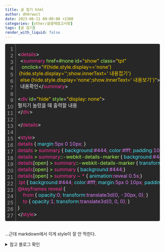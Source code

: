 ```yaml
---
title: 글 접기 html
author: dh0rwwit
date: 2023-06-11 00:00:00 +2300
categories: [other/글쓸때참고사항]
tags: [글 접기]
render_with_liquid: false
---
```



<div class="colorscripter-code" style="color:#f0f0f0;font-family:Consolas,font-size:'20px' ,'Liberation Mono', Menlo, Courier, monospace !important; position:relative !important;overflow:auto"><table class="colorscripter-code-table" style="margin:0;padding:0;border:none;background-color:#272727;border-radius:4px;" cellspacing="0" cellpadding="0"><tr><td style="padding:6px;border-right:2px solid #4f4f4f"><div style="margin:0;padding:0;word-break:normal;text-align:right;color:#aaa;font-family:Consolas,font-size:'20px' ,'Liberation Mono', Menlo, Courier, monospace !important;line-height:130%"><div style="line-height:130%">1</div><div style="line-height:130%">2</div><div style="line-height:130%">3</div><div style="line-height:130%">4</div><div style="line-height:130%">5</div><div style="line-height:130%">6</div><div style="line-height:130%">7</div><div style="line-height:130%">8</div><div style="line-height:130%">9</div><div style="line-height:130%">10</div><div style="line-height:130%">11</div><div style="line-height:130%">12</div><div style="line-height:130%">13</div><div style="line-height:130%">14</div><div style="line-height:130%">15</div><div style="line-height:130%">16</div><div style="line-height:130%">17</div><div style="line-height:130%">18</div><div style="line-height:130%">19</div><div style="line-height:130%">20</div><div style="line-height:130%">21</div><div style="line-height:130%">22</div><div style="line-height:130%">23</div><div style="line-height:130%">24</div><div style="line-height:130%">25</div><div style="line-height:130%">26</div><div style="line-height:130%">27</div></div></td><td style="padding:6px 0;text-align:left"><div style="margin:0;padding:0;color:#f0f0f0;font-family:Consolas,font-size:'20px' ,'Liberation Mono', Menlo, Courier, monospace !important;line-height:130%"><div style="padding:0 6px; white-space:pre; line-height:130%"><font color="#f0f0f0">&lt;</font><font color="#ff3399">details</font><font color="#f0f0f0">&gt;</font></div><div style="padding:0 6px; white-space:pre; line-height:130%">&nbsp;&nbsp;<font color="#f0f0f0">&lt;</font><font color="#ff3399">summary</font>&nbsp;<font color="#a8ff58">href</font>=<font color="#a8ff58">#none</font>&nbsp;<font color="#a8ff58">id</font>=<font color="#ffd500">"show"</font><font color="#a8ff58"></font>&nbsp;<font color="#a8ff58">class</font>=<font color="#ffd500">"tpt"</font><font color="#a8ff58"></font></div><div style="padding:0 6px; white-space:pre; line-height:130%"><font color="#a8ff58"></font>&nbsp;<font color="#a8ff58"></font>&nbsp;<font color="#a8ff58"></font>&nbsp;<font color="#a8ff58">onclick</font>=<font color="#ffd500">"if(hide.style.display=='none')&nbsp;</font></div><div style="padding:0 6px; white-space:pre; line-height:130%"><font color="#ffd500">&nbsp;{hide.style.display='';show.innerText='&nbsp;내용접기'}&nbsp;</font></div><div style="padding:0 6px; white-space:pre; line-height:130%"><font color="#ffd500">&nbsp;&nbsp;else&nbsp;{hide.style.display='none';show.innerText='&nbsp;내용보기'}"</font><font color="#a8ff58"></font><font color="#f0f0f0">&gt;</font></div><div style="padding:0 6px; white-space:pre; line-height:130%">&nbsp;&nbsp;내용확인<font color="#f0f0f0">&lt;</font><font color="#f0f0f0">/</font><font color="#ff3399">summary</font><font color="#f0f0f0">&gt;</font></div><div style="padding:0 6px; white-space:pre; line-height:130%">&nbsp;</div><div style="padding:0 6px; white-space:pre; line-height:130%"><font color="#f0f0f0">&lt;</font><font color="#ff3399">div</font>&nbsp;<font color="#a8ff58">id</font>=<font color="#ffd500">"hide"</font><font color="#a8ff58"></font>&nbsp;<font color="#a8ff58">style</font>=<font color="#ffd500">"display:&nbsp;none"</font><font color="#a8ff58"></font><font color="#f0f0f0">&gt;</font></div><div style="padding:0 6px; white-space:pre; line-height:130%">펼치기&nbsp;눌렀을&nbsp;때&nbsp;출력할&nbsp;내용&nbsp;</div><div style="padding:0 6px; white-space:pre; line-height:130%"><font color="#f0f0f0">&lt;</font><font color="#f0f0f0">/</font><font color="#ff3399">div</font><font color="#f0f0f0">&gt;</font></div><div style="padding:0 6px; white-space:pre; line-height:130%">&nbsp;&nbsp;</div><div style="padding:0 6px; white-space:pre; line-height:130%"><font color="#f0f0f0">&lt;</font><font color="#f0f0f0">/</font><font color="#ff3399">details</font><font color="#f0f0f0">&gt;</font></div><div style="padding:0 6px; white-space:pre; line-height:130%">&nbsp;</div><div style="padding:0 6px; white-space:pre; line-height:130%"><font color="#f0f0f0">&lt;</font><font color="#ff3399">style</font><font color="#f0f0f0">&gt;</font><font color="#ff3399"></font></div><div style="padding:0 6px; white-space:pre; line-height:130%"><font color="#ff3399">details&nbsp;</font>{<font color="#4be6fa">&nbsp;margin</font><font color="#ff3399">:</font><font color="#E083FF">5px&nbsp;0&nbsp;10px</font><font color="#ff3399">;</font><font color="#E083FF">&nbsp;</font>}<font color="#ff3399"></font></div><div style="padding:0 6px; white-space:pre; line-height:130%"><font color="#ff3399">details&nbsp;</font><font color="#a8ff58">&gt;</font><font color="#ff3399">&nbsp;summary&nbsp;</font>{<font color="#4be6fa">&nbsp;background</font><font color="#ff3399">:</font><font color="#E083FF">#444</font><font color="#ff3399">;</font><font color="#4be6fa">&nbsp;color</font><font color="#ff3399">:</font><font color="#E083FF">#fff</font><font color="#ff3399">;</font><font color="#4be6fa">&nbsp;padding</font><font color="#ff3399">:</font><font color="#E083FF">10px</font><font color="#ff3399">;</font><font color="#4be6fa">&nbsp;outline</font><font color="#ff3399">:</font><font color="#E083FF">0</font><font color="#ff3399">;</font><font color="#4be6fa">&nbsp;border-radius</font><font color="#ff3399">:</font><font color="#E083FF">5px</font><font color="#ff3399">;</font><font color="#4be6fa">&nbsp;cursor</font><font color="#ff3399">:</font><font color="#E083FF">pointer</font><font color="#ff3399">;</font><font color="#4be6fa">&nbsp;transition</font><font color="#ff3399">:</font><font color="#E083FF">background&nbsp;0.5s</font><font color="#ff3399">;</font><font color="#4be6fa">&nbsp;text-align</font><font color="#ff3399">:</font><font color="#E083FF">left</font><font color="#ff3399">;</font><font color="#4be6fa">&nbsp;box-shadow</font><font color="#ff3399">:</font><font color="#E083FF">&nbsp;1px&nbsp;1px&nbsp;2px&nbsp;gray</font><font color="#ff3399">;</font><font color="#E083FF"></font>}<font color="#ff3399"></font></div><div style="padding:0 6px; white-space:pre; line-height:130%"><font color="#ff3399">details&nbsp;</font><font color="#a8ff58">&gt;</font><font color="#ff3399">&nbsp;summary</font><font color="#a8ff58">::-webkit-details-marker&nbsp;</font><font color="#ff3399"></font>{<font color="#4be6fa">&nbsp;background</font><font color="#ff3399">:</font><font color="#E083FF">#444</font><font color="#ff3399">;</font><font color="#4be6fa">&nbsp;color</font><font color="#ff3399">:</font><font color="#E083FF">#fff</font><font color="#ff3399">;</font><font color="#4be6fa">&nbsp;background-size</font><font color="#ff3399">:</font><font color="#E083FF">contain</font><font color="#ff3399">;</font><font color="#4be6fa">&nbsp;transform</font><font color="#ff3399">:</font><font color="#E083FF">rotate3d(0,&nbsp;0,&nbsp;1,&nbsp;90deg)</font><font color="#ff3399">;</font><font color="#4be6fa">&nbsp;transition</font><font color="#ff3399">:</font><font color="#E083FF">transform&nbsp;0.25s</font><font color="#ff3399">;</font><font color="#E083FF"></font>}<font color="#ff3399"></font></div><div style="padding:0 6px; white-space:pre; line-height:130%"><font color="#ff3399">details</font>[<font color="#a8ff58">open</font>]<font color="#ff3399">&nbsp;</font><font color="#a8ff58">&gt;</font><font color="#ff3399">&nbsp;summary</font><font color="#a8ff58">::-webkit-details-marker&nbsp;</font><font color="#ff3399"></font>{<font color="#4be6fa">&nbsp;transform</font><font color="#ff3399">:</font><font color="#E083FF">rotate3d(0,&nbsp;0,&nbsp;1,&nbsp;180deg)</font><font color="#ff3399">;</font><font color="#E083FF"></font>}<font color="#ff3399"></font></div><div style="padding:0 6px; white-space:pre; line-height:130%"><font color="#ff3399">details</font>[<font color="#a8ff58">open</font>]<font color="#ff3399">&nbsp;</font><font color="#a8ff58">&gt;</font><font color="#ff3399">&nbsp;summary&nbsp;</font>{<font color="#4be6fa">&nbsp;background</font><font color="#ff3399">:</font><font color="#E083FF">#444</font><font color="#ff3399">;</font><font color="#E083FF"></font>}<font color="#ff3399"></font></div><div style="padding:0 6px; white-space:pre; line-height:130%"><font color="#ff3399">details</font>[<font color="#a8ff58">open</font>]<font color="#ff3399">&nbsp;</font><font color="#a8ff58">&gt;</font><font color="#ff3399">&nbsp;summary&nbsp;~&nbsp;*&nbsp;</font>{<font color="#4be6fa">&nbsp;animation</font><font color="#ff3399">:</font><font color="#E083FF">reveal&nbsp;0.5s</font><font color="#ff3399">;</font><font color="#E083FF"></font>}<font color="#ff3399"></font></div><div style="padding:0 6px; white-space:pre; line-height:130%"><font color="#ff3399">.tpt&nbsp;</font>{<font color="#4be6fa">&nbsp;background</font><font color="#ff3399">:</font><font color="#E083FF">#444</font><font color="#ff3399">;</font><font color="#4be6fa">&nbsp;color</font><font color="#ff3399">:</font><font color="#E083FF">#fff</font><font color="#ff3399">;</font><font color="#4be6fa">&nbsp;margin</font><font color="#ff3399">:</font><font color="#E083FF">5px&nbsp;0&nbsp;10px</font><font color="#ff3399">;</font><font color="#4be6fa">&nbsp;padding</font><font color="#ff3399">:</font><font color="#E083FF">5px&nbsp;10px</font><font color="#ff3399">;</font><font color="#4be6fa">&nbsp;line-height</font><font color="#ff3399">:</font><font color="#E083FF">25px</font><font color="#ff3399">;</font><font color="#4be6fa">&nbsp;border-radius</font><font color="#ff3399">:</font><font color="#E083FF">5px</font><font color="#ff3399">;</font><font color="#4be6fa">&nbsp;box-shadow</font><font color="#ff3399">:</font><font color="#E083FF">&nbsp;1px&nbsp;1px&nbsp;2px&nbsp;gray</font><font color="#ff3399">;</font><font color="#E083FF"></font>}<font color="#ff3399"></font></div><div style="padding:0 6px; white-space:pre; line-height:130%"><font color="#ff3399"></font></div><div style="padding:0 6px; white-space:pre; line-height:130%"><font color="#ff3399">@keyframes&nbsp;reveal&nbsp;</font>{<font color="#ff3399"></font></div><div style="padding:0 6px; white-space:pre; line-height:130%"><font color="#ff3399">&nbsp;&nbsp;&nbsp;&nbsp;from&nbsp;</font>{<font color="#4be6fa">&nbsp;opacity</font><font color="#ff3399">:</font><font color="#E083FF">0</font><font color="#ff3399">;</font><font color="#4be6fa">&nbsp;transform</font><font color="#ff3399">:</font><font color="#E083FF">translate3d(0,&nbsp;-30px,&nbsp;0)</font><font color="#ff3399">;</font><font color="#E083FF">&nbsp;</font>}<font color="#ff3399"></font></div><div style="padding:0 6px; white-space:pre; line-height:130%"><font color="#ff3399">&nbsp;&nbsp;&nbsp;&nbsp;to&nbsp;</font>{<font color="#4be6fa">&nbsp;opacity</font><font color="#ff3399">:</font><font color="#E083FF">1</font><font color="#ff3399">;</font><font color="#4be6fa">&nbsp;transform</font><font color="#ff3399">:</font><font color="#E083FF">translate3d(0,&nbsp;0,&nbsp;0)</font><font color="#ff3399">;</font><font color="#E083FF">&nbsp;</font>}<font color="#E083FF"></font></div><div style="padding:0 6px; white-space:pre; line-height:130%"><font color="#E083FF"></font>}</div><div style="padding:0 6px; white-space:pre; line-height:130%"><font color="#f0f0f0">&lt;</font><font color="#f0f0f0">/</font><font color="#ff3399">style</font><font color="#f0f0f0">&gt;</font></div></div><div style="text-align:right;margin-top:-13px;margin-right:5px;font-size:9px;font-style:italic"></div></td><td style="vertical-align:bottom;padding:0 2px 4px 0"></td></tr></table></div>

<br>

...근데 markdown에서 이게 style이 잘 안 먹힌다.   

<details>
   <summary>참고 블로그 확인 </summary>
   <p>
   - [https://noexpect.tistory.com/201](https://noexpect.tistory.com/201)
   - [https://moonhouse.co.kr/html/529065?order_type=desc&sort_index=readed_count&l=en&m=1&page=2&listStyle=webzine](https://moonhouse.co.kr/html/529065?order_type=desc&sort_index=readed_count&l=en&m=1&page=2&listStyle=webzine) 
   </p>
</details>